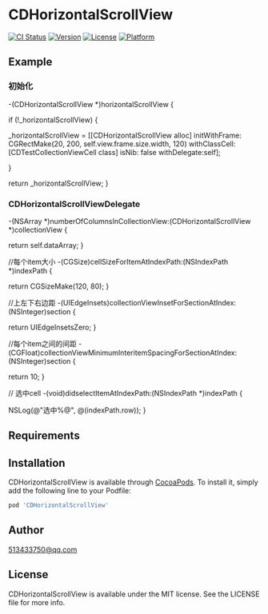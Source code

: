 # CDHorizontalScrollView

[![CI Status](https://img.shields.io/travis/513433750@qq.com/CDHorizontalScrollView.svg?style=flat)](https://travis-ci.org/513433750@qq.com/CDHorizontalScrollView)
[![Version](https://img.shields.io/cocoapods/v/CDHorizontalScrollView.svg?style=flat)](https://cocoapods.org/pods/CDHorizontalScrollView)
[![License](https://img.shields.io/cocoapods/l/CDHorizontalScrollView.svg?style=flat)](https://cocoapods.org/pods/CDHorizontalScrollView)
[![Platform](https://img.shields.io/cocoapods/p/CDHorizontalScrollView.svg?style=flat)](https://cocoapods.org/pods/CDHorizontalScrollView)

## Example

### 初始化


-(CDHorizontalScrollView *)horizontalScrollView {

if (!_horizontalScrollView) {

_horizontalScrollView = [[CDHorizontalScrollView alloc] initWithFrame: CGRectMake(20, 200, self.view.frame.size.width, 120) withClassCell:[CDTestCollectionViewCell class] isNib: false withDelegate:self];

   }

   return _horizontalScrollView;        }


### CDHorizontalScrollViewDelegate

-(NSArray *)numberOfColumnsInCollectionView:(CDHorizontalScrollView *)collectionView {


return self.dataArray;
}


//每个item大小
-(CGSize)cellSizeForItemAtIndexPath:(NSIndexPath *)indexPath {


  return CGSizeMake(120, 80);
}

//上左下右边距
-(UIEdgeInsets)collectionViewInsetForSectionAtIndex:(NSInteger)section {

   return UIEdgeInsetsZero;
}

//每个item之间的间距
-(CGFloat)collectionViewMinimumInteritemSpacingForSectionAtIndex:(NSInteger)section {

  return 10;
}

// 选中cell
-(void)didselectItemAtIndexPath:(NSIndexPath *)indexPath {


   NSLog(@"选中%@", @(indexPath.row));
}


## Requirements

## Installation

CDHorizontalScrollView is available through [CocoaPods](https://cocoapods.org). To install
it, simply add the following line to your Podfile:

```ruby
pod 'CDHorizontalScrollView'
```

## Author

 513433750@qq.com

## License

CDHorizontalScrollView is available under the MIT license. See the LICENSE file for more info.
